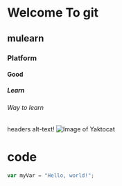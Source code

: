 # Welcome To git
## mulearn 
###  Platform
#### Good
##### Learn
###### Way to learn


headers 
alt-text!
![Image of Yaktocat](https://octodex.github.com/images/yaktocat.png)

# code
``` javascript
var myVar = "Hello, world!";
```
